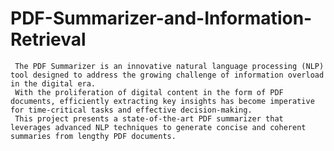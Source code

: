 # PDF-Summarizer-and-Information-Retrieval
     The PDF Summarizer is an innovative natural language processing (NLP) tool designed to address the growing challenge of information overload in the digital era.
     With the proliferation of digital content in the form of PDF documents, efficiently extracting key insights has become imperative for time-critical tasks and effective decision-making. 
     This project presents a state-of-the-art PDF summarizer that leverages advanced NLP techniques to generate concise and coherent summaries from lengthy PDF documents.
